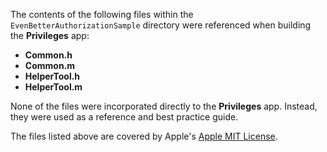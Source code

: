 The contents of the following files within the `EvenBetterAuthorizationSample` directory were referenced when building the **Privileges** app:

* **Common.h**
* **Common.m**
* **HelperTool.h**
* **HelperTool.m**

None of the files were incorporated directly to the **Privileges** app. Instead, they were used as a reference and best practice guide.

The files listed above are covered by Apple's [Apple MIT License](https://spdx.org/licenses/AML.html).